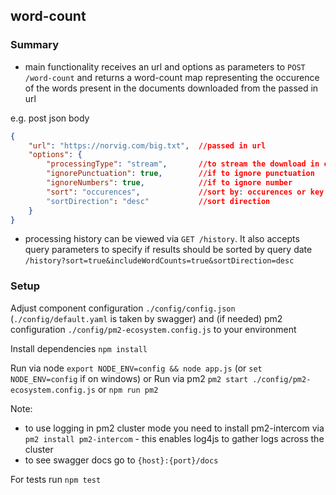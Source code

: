 ## word-count

### Summary

- main functionality receives an url and options as parameters to `POST /word-count` and returns a word-count map representing the occurence of the words present in the documents downloaded from the passed in url

e.g. post json body
```json
{
	"url": "https://norvig.com/big.txt",  //passed in url
	"options": {
		"processingType": "stream",       //to stream the download in case of huge files
		"ignorePunctuation": true,        //if to ignore punctuation
		"ignoreNumbers": true,            //if to ignore number
        "sort": "occurences",             //sort by: occurences or key
        "sortDirection": "desc"           //sort direction
	}
}
```

- processing history can be viewed via `GET /history`. It also accepts query parameters to specify if results should be sorted by query date `/history?sort=true&includeWordCounts=true&sortDirection=desc`

### Setup

Adjust component configuration `./config/config.json` (`./config/default.yaml` is taken by swagger) and (if needed) pm2 configuration `./config/pm2-ecosystem.config.js` to your environment

Install dependencies `npm install`

Run via node `export NODE_ENV=config && node app.js` (or `set NODE_ENV=config` if on windows) 
or
Run via pm2 `pm2 start ./config/pm2-ecosystem.config.js` or `npm run pm2`

Note: 
- to use logging in pm2 cluster mode you need to install pm2-intercom via `pm2 install pm2-intercom` - this enables log4js to gather logs across the cluster 
- to see swagger docs go to `{host}:{port}/docs`

For tests run `npm test`
